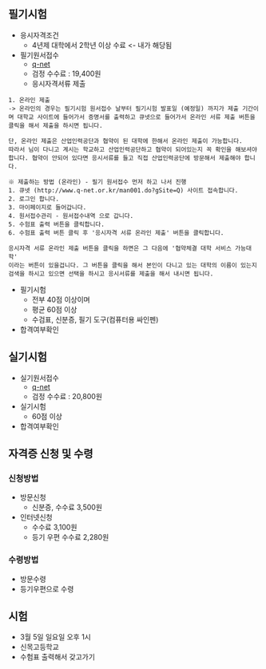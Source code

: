 ## 필기시험
- 응시자격조건
    - 4년제 대학에서 2학년 이상 수료 <- 내가 해당됨
- 필기원서접수
    - [q-net](http://www.q-net.or.kr)
    - 검정 수수료 : 19,400원
    - 응시자격서류 제출

```
1. 온라인 제출
-> 온라인의 경우는 필기시험 원서접수 날부터 필기시험 발표일 (예정일) 까지가 제출 기간이며 대학교 사이트에 들어가서 증명서를 출력하고 큐넷으로 들어가서 온라인 서류 제출 버튼을 클릭을 해서 제출을 하시면 됩니다. 

단, 온라인 제출은 산업인력공단과 협약이 된 대학에 한해서 온라인 제출이 가능합니다.
따라서 님이 다니고 계시는 학교하고 산업인력공단하고 협약이 되어있는지 꼭 확인을 해보셔야 
합니다. 협약이 안되어 있다면 응시서류를 들고 직접 산업인력공단에 방문해서 제출해야 합니다.

※ 제출하는 방법 (온라인) - 필기 원서접수 먼저 하고 나서 진행
1. 큐넷 (http://www.q-net.or.kr/man001.do?gSite=Q) 사이트 접속합니다. 
2. 로그인 합니다. 
3. 마이페이지로 들어갑니다. 
4. 원서접수관리 - 원서접수내역 으로 갑니다.
5. 수험표 출력 버튼을 클릭합니다.
6. 수험표 출력 버튼 클릭 후 '응시자격 서류 온라인 제출' 버튼을 클릭합니다. 

응시자격 서류 온라인 제출 버튼을 클릭을 하면은 그 다음에 '협약체결 대학 서비스 가능대학' 
이라는 버튼이 있을겁니다. 그 버튼을 클릭을 해서 본인이 다니고 있는 대학의 이름이 있는지 
검색을 하시고 있으면 선택을 하시고 응시서류를 제출을 해서 내시면 됩니다.
```

- 필기시험
    - 전부 40점 이상이며
    - 평균 60점 이상
    - 수검표, 신분증, 필기 도구(컴퓨터용 싸인펜)
- 합격여부확인

## 실기시험
- 실기원서접수
    - [q-net](http://www.q-net.or.kr)
    - 검정 수수료 : 20,800원
- 실기시험
    - 60점 이상
- 합격여부확인

## 자격증 신청 및 수령
### 신청방법
- 방문신청
    - 신분증, 수수료 3,500원
- 인터넷신청
    - 수수료 3,100원
    - 등기 우편 수수료 2,280원

### 수령방법
- 방문수령
- 등기우편으로 수령


## 시험
- 3월 5일 일요일 오후 1시
- 신목고등학교
- 수험표 출력해서 갖고가기